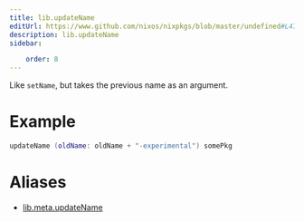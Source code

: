 ```yaml
---
title: lib.updateName
editUrl: https://www.github.com/nixos/nixpkgs/blob/master/undefined#L47C16
description: lib.updateName
sidebar:

    order: 8
---
```


Like `setName`, but takes the previous name as an argument.

# Example

```nix
updateName (oldName: oldName + "-experimental") somePkg
```


# Aliases

- [lib.meta.updateName](/nix-doc-comments/reference/lib/meta/lib-meta-updatename)


